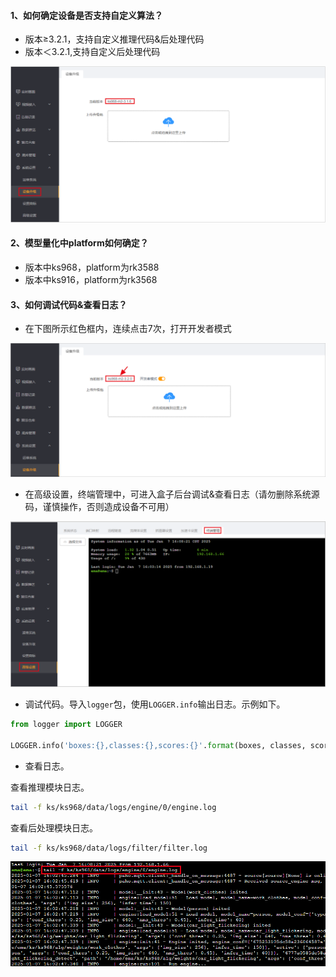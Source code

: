 #### 1、如何确定设备是否支持自定义算法？

- 版本≥3.2.1，支持自定义推理代码&后处理代码
- 版本＜3.2.1,支持自定义后处理代码

![faq_1](./assets/faq_1.png)

#### 2、模型量化中platform如何确定？

- 版本中ks968，platform为rk3588
- 版本中ks916，platform为rk3568

#### 3、如何调试代码&查看日志？

- 在下图所示红色框内，连续点击7次，打开开发者模式

![faq_2](./assets/faq_2.png)

- 在高级设置，终端管理中，可进入盒子后台调试&查看日志（请勿删除系统源码，谨慎操作，否则造成设备不可用）

![faq_3](./assets/faq_3.png)

- 调试代码。导入`logger`包，使用`LOGGER.info`输出日志。示例如下。

```python
from logger import LOGGER

LOGGER.info('boxes:{},classes:{},scores:{}'.format(boxes, classes, scores))
```

- 查看日志。

查看推理模块日志。

```bash
tail -f ks/ks968/data/logs/engine/0/engine.log
```

查看后处理模块日志。

```bash
tail -f ks/ks968/data/logs/filter/filter.log
```

![faq_3](./assets/faq_4.png)
